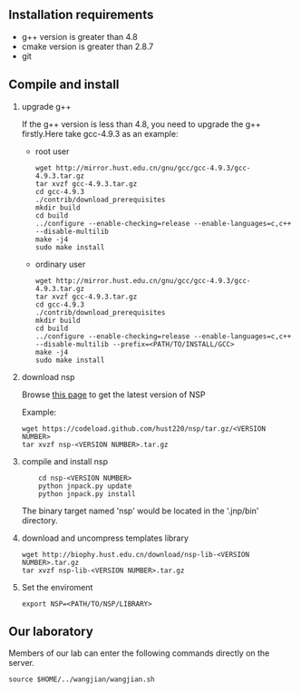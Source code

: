 ## <b id="requirements">Installation requirements</b>

*   g++ version is greater than 4.8
*   cmake version is greater than 2.8.7
*   git

## <b id="install">Compile and install</b>

1.  upgrade g++
    
    If the g++ version is less than 4.8, you need to upgrade the g++ firstly.Here take gcc-4.9.3 as an example:
        
    *   root user
 
            wget http://mirror.hust.edu.cn/gnu/gcc/gcc-4.9.3/gcc-4.9.3.tar.gz
            tar xvzf gcc-4.9.3.tar.gz
            cd gcc-4.9.3
            ./contrib/download_prerequisites
            mkdir build
            cd build
            ../configure --enable-checking=release --enable-languages=c,c++ --disable-multilib
            make -j4
            sudo make install

    *   ordinary user

            wget http://mirror.hust.edu.cn/gnu/gcc/gcc-4.9.3/gcc-4.9.3.tar.gz
            tar xvzf gcc-4.9.3.tar.gz
            cd gcc-4.9.3
            ./contrib/download_prerequisites
            mkdir build
            cd build
            ../configure --enable-checking=release --enable-languages=c,c++ --disable-multilib --prefix=<PATH/TO/INSTALL/GCC>
            make -j4
            sudo make install

2.  download nsp

    Browse [this page](https://github.com/hust220/nsp/releases/latest) to get the latest version of NSP

    Example:

        wget https://codeload.github.com/hust220/nsp/tar.gz/<VERSION NUMBER>
        tar xvzf nsp-<VERSION NUMBER>.tar.gz

3.  compile and install nsp

            cd nsp-<VERSION NUMBER>
            python jnpack.py update
            python jnpack.py install

    The binary target named 'nsp' would be located in the '.jnp/bin' directory.

4.  download and uncompress templates library

        wget http://biophy.hust.edu.cn/download/nsp-lib-<VERSION NUMBER>.tar.gz
        tar xvzf nsp-lib-<VERSION NUMBER>.tar.gz

5.  Set the enviroment
    
        export NSP=<PATH/TO/NSP/LIBRARY>

## Our laboratory

Members of our lab can enter the following commands directly on the server.

    source $HOME/../wangjian/wangjian.sh
 
